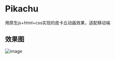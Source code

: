 # Pikachu
用原生js+html+css实现的皮卡丘动画效果，适配移动端

## 效果图
![image](https://user-images.githubusercontent.com/55904448/176629628-97ec2078-a6bd-47ce-8f46-7491dd947322.png)
